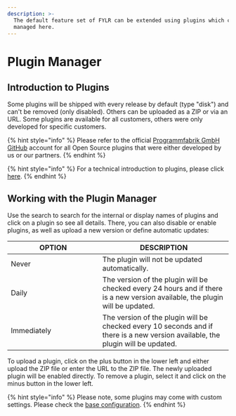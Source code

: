 ```yaml
---
description: >-
  The default feature set of FYLR can be extended using plugins which can be
  managed here.
---
```


# Plugin Manager

## Introduction to Plugins

Some plugins will be shipped with every release by default (type "disk") and can't be removed (only disabled). Others can be uploaded as a ZIP or via an URL. Some plugins are available for all customers, others were only developed for specific customers.

{% hint style="info" %}
Please refer to the official [Programmfabrik GmbH GitHub](https://github.com/orgs/programmfabrik/repositories) account for all Open Source plugins that were either developed by us or our partners.
{% endhint %}

{% hint style="info" %}
For a technical introduction to plugins, please click [here](../for-developers/plugin.md).
{% endhint %}



## Working with the Plugin Manager

Use the search to search for the internal or display names of plugins and click on a plugin so see all details. There, you can also disable or enable plugins, as well as upload a new version or define automatic updates:

<table><thead><tr><th width="192.5">OPTION</th><th>DESCRIPTION</th></tr></thead><tbody><tr><td>Never</td><td>The plugin will not be updated automatically.</td></tr><tr><td>Daily</td><td>The version of the plugin will be checked every 24 hours and if there is a new version available, the plugin will be updated.</td></tr><tr><td>Immediately</td><td>The version of the plugin will be checked every 10 seconds and if there is a new version available, the plugin will be updated.</td></tr></tbody></table>

To upload a plugin, click on the plus button in the lower left and either upload the ZIP file or enter the URL to the ZIP file. The newly uploaded plugin will be enabled directly. To remove a plugin, select it and click on the minus button in the lower left.

{% hint style="info" %}
Please note, some plugins may come with custom settings. Please check the [base configuration](readme/plugins.md).
{% endhint %}
